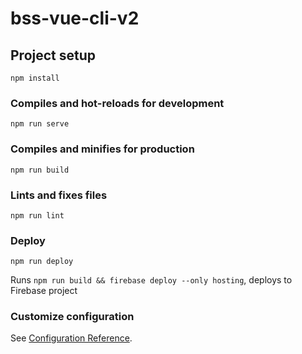 # bss-vue-cli-v2

## Project setup
```
npm install
```

### Compiles and hot-reloads for development
```
npm run serve
```

### Compiles and minifies for production
```
npm run build
```

### Lints and fixes files
```
npm run lint
```

### Deploy
```
npm run deploy
```
Runs `npm run build && firebase deploy --only hosting`, deploys to Firebase project

### Customize configuration
See [Configuration Reference](https://cli.vuejs.org/config/).
